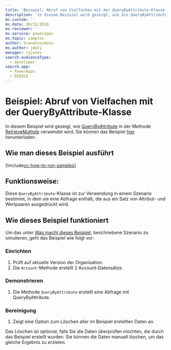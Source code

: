 ```yaml
---
title: 'Beispiel: Abruf von Vielfachen mit der QueryByAttribute-Klasse (Common Data Service) | Microsoft Docs'
description: 'In diesem Beispiel wird gezeigt, wie die QueryByAttribute-Klasse verwendet wird'
ms.custom: ''
ms.date: 10/31/2018
ms.reviewer: ''
ms.service: powerapps
ms.topic: samples
author: brandonsimons
ms.author: jdaly
manager: ryjones
search.audienceType:
  - developer
search.app:
  - PowerApps
  - D365CE
---
```


# <a name="sample-retrieve-multiple-with-the-querybyattribute-class"></a>Beispiel: Abruf von Vielfachen mit der QueryByAttribute-Klasse

<!-- https://docs.microsoft.com/dynamics365/customer-engagement/developer/org-service/sample-retrieve-multiple-querybyattribute-class -->

In diesem Beispiel wird gezeigt, wie [QueryByAttribute](https://docs.microsoft.com/dotnet/api/microsoft.xrm.sdk.query.querybyattribute?view=dynamics-general-ce-9) in der Methode [RetrieveMultiple](https://docs.microsoft.com/dotnet/api/microsoft.xrm.sdk.iorganizationservice.retrievemultiple?view=dynamics-general-ce-9) verwendet wird. Sie können das Beispiel [hier](https://github.com/Microsoft/PowerApps-Samples/tree/master/cds/orgsvc/C%23/RetrieveMultipleQueryByAttribute) herunterladen.

## <a name="how-to-run-this-sample"></a>Wie man dieses Beispiel ausführt

[!include[cc-how-to-run-samples](../../includes/cc-how-to-run-samples.md)]


## <a name="what-this-sample-does"></a>Funktionsweise:

Diese `QueryByAttribute`-Klasse ist zur Verwendung in einem Szenario bestimmt, in dem sie eine Abfrage enthält, die aus ein Satz von Attribut- und Wertpaaren ausgedrückt wird.

## <a name="how-this-sample-works"></a>Wie dieses Beispiel funktioniert

Um das unter [Was macht dieses Beispiel](#what-this-sample-does), beschriebene Szenario zu simulieren, geht das Beispiel wie folgt vor:

### <a name="setup"></a>Einrichten

1. Prüft auf aktuelle Version der Organisation.
1. Die `Account`-Methode erstellt 2 Account-Datensätze.

### <a name="demonstrate"></a>Demonstrieren

1. Die Methode `QueryByAttribute` erstellt eine Abfrage mit QueryByAttribute.

### <a name="clean-up"></a>Bereinigung

1. Zeigt eine Option zum Löschen aller im Beispiel erstellten Daten an.

Das Löschen ist optional, falls Sie die Daten überprüfen möchten, die durch das Beispiel erstellt wurden. Sie können die Daten manuell löschen, um das gleiche Ergebnis zu erzielen.
